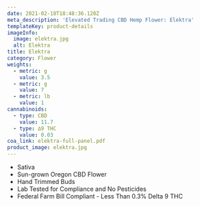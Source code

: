 ```yaml
---
date: 2021-02-18T18:48:36.120Z
meta_description: 'Elevated Trading CBD Hemp Flower: Elektra'
templateKey: product-details
imageInfo:
  image: elektra.jpg
  alt: Elektra
title: Elektra
category: Flower
weights:
  - metric: g
    value: 3.5
  - metric: g
    value: 7
  - metric: lb
    value: 1
cannabinoids:
  - type: CBD
    value: 11.7
  - type: ∆9 THC
    value: 0.03
coa_link: elektra-full-panel.pdf
product_image: elektra.jpg
---
```


- Sativa
- Sun-grown Oregon CBD Flower
- Hand Trimmed Buds
- Lab Tested for Compliance and No Pesticides
- Federal Farm Bill Compliant - Less Than 0.3% Delta 9 THC
